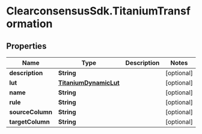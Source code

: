 # ClearconsensusSdk.TitaniumTransformation

## Properties

Name | Type | Description | Notes
------------ | ------------- | ------------- | -------------
**description** | **String** |  | [optional] 
**lut** | [**TitaniumDynamicLut**](TitaniumDynamicLut.md) |  | [optional] 
**name** | **String** |  | [optional] 
**rule** | **String** |  | [optional] 
**sourceColumn** | **String** |  | [optional] 
**targetColumn** | **String** |  | [optional] 


